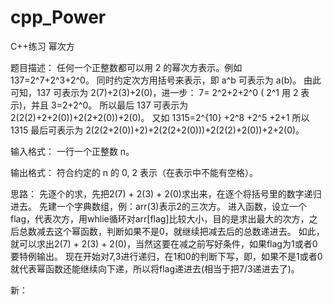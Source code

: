 # cpp_Power
C++练习 幂次方


题目描述：
任何一个正整数都可以用 2 的幂次方表示。例如 137=2^7+2^3+2^0。
同时约定次方用括号来表示，即 a^b 可表示为 a(b)。
由此可知，137 可表示为 2(7)+2(3)+2(0)，进一步：
7= 2^2+2+2^0  ( 2^1 用 2 表示)，并且 3=2+2^0。
所以最后 137 可表示为 2(2(2)+2+2(0))+2(2+2(0))+2(0)。
又如 1315=2^{10} +2^8 +2^5 +2+1
所以 1315 最后可表示为 2(2(2+2(0))+2)+2(2(2+2(0)))+2(2(2)+2(0))+2+2(0)。

输入格式：
一行一个正整数 n。

输出格式：
符合约定的 n 的 0, 2 表示（在表示中不能有空格）。

思路：
先逐个的求，先把2(7) + 2(3) + 2(0)求出来，在逐个将括号里的数字递归进去。
先建一个字典数组，例：arr(3)表示2的三次方。
进入函数，设立一个flag，代表次方，用whlie循环对arr[flag]比较大小，目的是求出最大的次方，之后总数减去这个幂函数，判断如果不是0，就继续把减去后的总数递进去。
如此，就可以求出2(7) + 2(3) + 2(0)，当然这要在减之前写好条件，如果flag为1或者0要特例输出。
现在开始对7,3进行递归，在1和0的判断下写，即，如果不是1或者0就代表幂函数还能继续向下递，所以将flag递进去(相当于把7/3递进去了)。

新：

